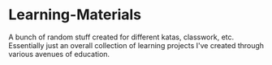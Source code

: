 # Learning-Materials
A bunch of random stuff created for different katas, classwork, etc. Essentially just an overall collection of learning projects I've created through various avenues of education.




